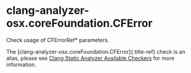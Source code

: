 # clang-analyzer-osx.coreFoundation.CFError

Check usage of CFErrorRef\* parameters.

The [clang-analyzer-osx.coreFoundation.CFError]{.title-ref} check is an
alias, please see [Clang Static Analyzer Available
Checkers](https://clang.llvm.org/docs/analyzer/checkers.html#osx-corefoundation-cferror)
for more information.
